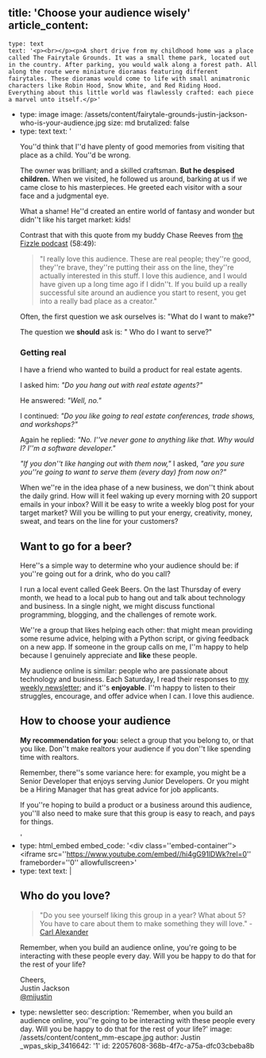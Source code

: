 title: 'Choose your audience wisely'
article_content:
  -
    type: text
    text: '<p><br></p><p>A short drive from my childhood home was a place called The Fairytale Grounds. It was a small theme park, located out in the country. After parking, you would walk along a forest path. All along the route were miniature dioramas featuring different fairytales. These dioramas would come to life with small animatronic characters like Robin Hood, Snow White, and Red Riding Hood. Everything about this little world was flawlessly crafted: each piece a marvel unto itself.</p>'
  -
    type: image
    image: /assets/content/fairytale-grounds-justin-jackson-who-is-your-audience.jpg
    size: md
    brutalized: false
  -
    type: text
    text: '<p>You''d think that I''d have plenty of good memories from visiting that place as a child. You''d be wrong.</p><p>The owner was brilliant; and a skilled craftsman. <strong>But he despised children.</strong> When we visited, he followed us around, barking at us if we came close to his masterpieces. He greeted each visitor with a sour face and a judgmental eye.</p><p>What a shame! He''d created an entire world of fantasy and wonder but didn''t like his target market: kids!</p><p>Contrast that with this quote from my buddy Chase Reeves from <a href="http://fizzle.co/sparkline/24-lessons-learned-year-podcasting-10000-listeners-fs052">the Fizzle podcast</a> (58:49):</p><blockquote><p>"I really love this audience. These are real people; they''re good, they''re brave, they''re putting their ass on the line, they''re actually interested in this stuff. I love this audience, and I would have given up a long time ago if I didn''t. If you build up a really successful site around an audience you start to resent, you get into a really bad place as a creator."</p></blockquote><p>Often, the first question we ask ourselves is: "What do I want to make?"</p><p>The question we <strong>should</strong> ask is: " Who do I want to serve?"</p><h3>Getting real</h3><p>I have a friend who wanted to build a product for real estate agents.</p><p>I asked him: <em>"Do you hang out with real estate agents?"</em></p><p>He answered: <em>"Well, no."</em></p><p>I continued: <em>"Do you like going to real estate conferences, trade shows, and workshops?"</em></p><p>Again he replied: <em>"No. I''ve never gone to anything like that. Why would I? I''m a software developer."</em></p><p><em>"If you don''t like hanging out with them now,"</em> I asked, <em>"are you sure you''re going to want to serve them (every day) from now on?"</em></p><p>When we''re in the idea phase of a new business, we don''t think about the daily grind. How will it feel waking up every morning with 20 support emails in your inbox? Will it be easy to write a weekly blog post for your target market? Will you be willing to put your energy, creativity, money, sweat, and tears on the line for your customers?</p><h2>Want to go for a beer?</h2><p>Here''s a simple way to determine who your audience should be: if you''re going out for a drink, who do you call?</p><p>I run a local event called Geek Beers. On the last Thursday of every month, we head to a local pub to hang out and talk about technology and business. In a single night, we might discuss functional programming, blogging, and the challenges of remote work.</p><p>We''re a group that likes helping each other: that might mean providing some resume advice, helping with a Python script, or giving feedback on a new app. If someone in the group calls on me, I''m happy to help because I genuinely appreciate and <strong>like</strong> these people.</p><p>My audience online is similar: people who are passionate about technology and business. Each Saturday, I read their responses to <a href="http://justinjackson.ca/newsletter/">my weekly newsletter</a>; and it''s <strong>enjoyable</strong>. I''m happy to listen to their struggles, encourage, and offer advice when I can. I love this audience.</p><h2>How to choose your audience</h2><p><strong>My recommendation for you:</strong> select a group that you belong to, or that you like. Don''t make realtors your audience if you don''t like spending time with realtors.</p><p>Remember, there''s some variance here: for example, you might be a Senior Developer that enjoys serving Junior Developers. Or you might be a Hiring Manager that has great advice for job applicants.</p><p>If you''re hoping to build a product or a business around this audience, you''ll also need to make sure that this group is easy to reach, and pays for things.</p>'
  -
    type: html_embed
    embed_code: '<style>.embed-container { position: relative; padding-bottom: 56.25%; height: 0; overflow: hidden; max-width: 100%; -webkit-filter: grayscale(100%); filter: grayscale(100%);  } .embed-container iframe, .embed-container object, .embed-container embed { position: absolute; top: 0; left: 0; width: 100%; height: 100%; }</style><div class=''embed-container''><iframe src=''https://www.youtube.com/embed//hi4gG91lDWk?rel=0'' frameborder=''0'' allowfullscreen></iframe></div>'
  -
    type: text
    text: |
      <h2>Who do you love?</h2><blockquote><p>"Do you see yourself liking this group in a year? What about 5? You have to care about them to make something they will love." - <a href="http://carlalexander.ca">Carl Alexander</a></p></blockquote><p>Remember, when you build an audience online, you're going to be interacting with these people every day. Will you be happy to do that for the rest of your life?</p><p>Cheers,<br>
      Justin Jackson<br>
      <a href="http://twitter.com/mijustin">@mijustin</a></p>
  -
    type: newsletter
seo:
  description: 'Remember, when you build an audience online, you''re going to be interacting with these people every day. Will you be happy to do that for the rest of your life?'
  image: /assets/content/content_mm-escape.jpg
author: Justin
_wpas_skip_3416642: '1'
id: 22057608-368b-4f7c-a75a-dfc03cbeba8b
